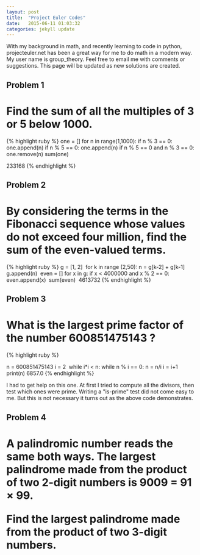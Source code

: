 ```yaml
---
layout: post
title:  "Project Euler Codes"
date:   2015-06-11 01:03:32
categories: jekyll update
---
```


With my background in math, and recently learning to code in python, projecteuler.net has been a great way for me to do math in a modern way. My user name is group_theory. Feel free to email me with comments or suggestions. This page will be updated as new solutions are created.



<h2> Problem 1 </h2>
<h1> Find the sum of all the multiples of 3 or 5 below 1000. </h1>

{% highlight ruby %}
one = []
for n in range(1,1000):
    if n % 3 == 0:
        one.append(n)
    if n % 5 == 0:
        one.append(n)
    if n % 5 == 0 and n % 3 == 0:
        one.remove(n)
sum(one)

233168
{% endhighlight %}


<h2> Problem 2 </h2>
<h1> By considering the terms in the Fibonacci sequence whose values do not exceed four million, find the sum of the even-valued terms. </h1>

{% highlight ruby %}
g = [1, 2]
​
for k in range (2,50):
    n = g[k-2] + g[k-1]
    g.append(n)
​
even = []
for x in g:
    if x < 4000000 and x % 2 == 0:
        even.append(x)
​
sum(even)
​
4613732
{% endhighlight %}


<h2> Problem 3 </h2>
<h1>What is the largest prime factor of the number 600851475143 ?</h1>

{% highlight ruby %}

n = 600851475143
i = 2
​
while i*i < n:
    while n % i == 0:
        n = n/i
    i = i+1
​
print(n)
6857.0
{% endhighlight %}

I had to get help on this one. At first I tried to compute all the divisors, then test which ones were prime. Writing a "is-prime" test did not come easy to me. But this is not necessary it turns out as the above code demonstrates.


<h2>Problem 4 </h2>
<h1> A palindromic number reads the same both ways. The largest palindrome made from the product of two 2-digit numbers is 9009 = 91 × 99.

Find the largest palindrome made from the product of two 3-digit numbers. </h1>
